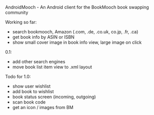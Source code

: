 AndroidMooch - An Android client for the BookMooch book swapping community

Working so far:

* search bookmooch, Amazon (.com, .de, .co.uk, co.jp, .fr, .ca)
* get book info by ASIN or ISBN
* show small cover image in book info view, large image on click

0.1:

* add other search engines
* move book list item view to .xml layout

Todo for 1.0:

* show user wishlist
* add book to wishlist
* book status screen (incoming, outgoing)
* scan book code
* get an icon / images from BM